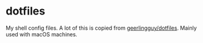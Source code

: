 # dotfiles

My shell config files.  A lot of this is copied from [geerlingguy/dotfiles](https://github.com/geerlingguy/dotfiles).
Mainly used with macOS machines.